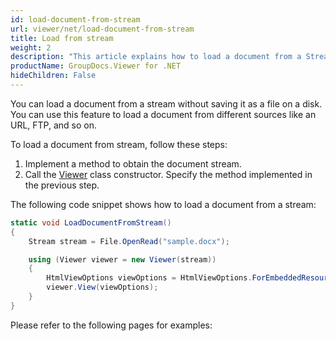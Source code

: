 ```yaml
---
id: load-document-from-stream
url: viewer/net/load-document-from-stream
title: Load from stream
weight: 2
description: "This article explains how to load a document from a Stream with GroupDocs.Viewer within your .NET applications."
productName: GroupDocs.Viewer for .NET
hideChildren: False
---
```

You can load a document from a stream without saving it as a file on a disk. You can use this feature to load a document from different sources like an URL, FTP, and so on.

To load a document from stream, follow these steps:

1. Implement a method to obtain the document stream.
2. Call the [Viewer](https://reference.groupdocs.com/net/viewer/groupdocs.viewer/viewer) class constructor. Specify the method implemented in the previous step.

The following code snippet shows how to load a document from a stream:

```csharp
static void LoadDocumentFromStream()
{
    Stream stream = File.OpenRead("sample.docx");

    using (Viewer viewer = new Viewer(stream))
    {
        HtmlViewOptions viewOptions = HtmlViewOptions.ForEmbeddedResources();
        viewer.View(viewOptions);
    }
}
```
Please refer to the following pages for examples: